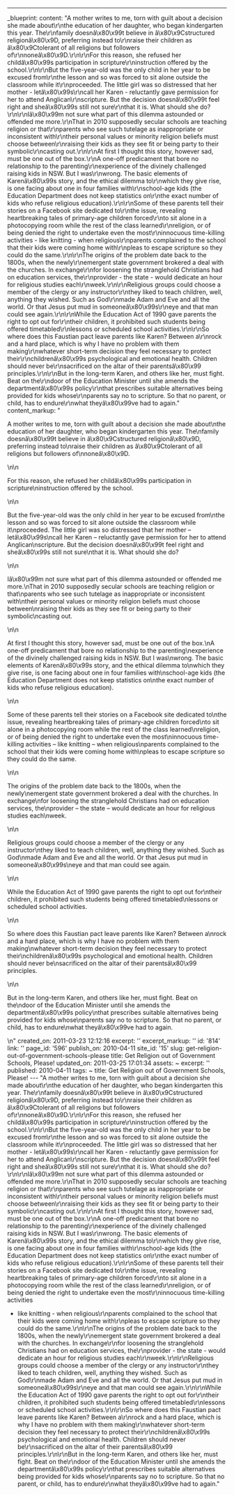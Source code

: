 ---
_blueprint:
  content: "A mother writes to me, torn with guilt about a decision she made about\r\nthe
    education of her daughter, who began kindergarten this year. The\r\nfamily doesnâ\x80\x99t
    believe in â\x80\x9Cstructured religionâ\x80\x9D, preferring instead to\r\nraise
    their children as â\x80\x9Ctolerant of all religions but followers of\r\nnoneâ\x80\x9D.\r\n\r\nFor
    this reason, she refused her childâ\x80\x99s participation in scripture\r\ninstruction
    offered by the school.\r\n\r\nBut the five-year-old was the only child in her
    year to be excused from\r\nthe lesson and so was forced to sit alone outside the
    classroom while it\r\nproceeded. The little girl was so distressed that her mother
    - letâ\x80\x99s\r\ncall her Karen - reluctantly gave permission for her to attend
    Anglican\r\nscripture. But the decision doesnâ\x80\x99t feel right and sheâ\x80\x99s
    still not sure\r\nthat it is. What should she do?\r\n\r\nIâ\x80\x99m not sure
    what part of this dilemma astounded or offended me more.\r\nThat in 2010 supposedly
    secular schools are teaching religion or that\r\nparents who see such tutelage
    as inappropriate or inconsistent with\r\ntheir personal values or minority religion
    beliefs must choose between\r\nraising their kids as they see fit or being party
    to their symbolic\r\ncasting out.\r\n\r\nAt first I thought this story, however
    sad, must be one out of the box.\r\nA one-off predicament that bore no relationship
    to the parenting\r\nexperience of the divinely challenged raising kids in NSW.
    But I was\r\nwrong. The basic elements of Karenâ\x80\x99s story, and the ethical
    dilemma to\r\nwhich they give rise, is one facing about one in four families with\r\nschool-age
    kids (the Education Department does not keep statistics on\r\nthe exact number
    of kids who refuse religious education).\r\n\r\nSome of these parents tell their
    stories on a Facebook site dedicated to\r\nthe issue, revealing heartbreaking
    tales of primary-age children forced\r\nto sit alone in a photocopying room while
    the rest of the class learned\r\nreligion, or of being denied the right to undertake
    even the most\r\ninnocuous time-killing activities - like knitting - when religious\r\nparents
    complained to the school that their kids were coming home with\r\npleas to escape
    scripture so they could do the same.\r\n\r\nThe origins of the problem date back
    to the 1800s, when the newly\r\nemergent state government brokered a deal with
    the churches. In exchange\r\nfor loosening the stranglehold Christians had on
    education services, the\r\nprovider - the state - would dedicate an hour for religious
    studies each\r\nweek.\r\n\r\nReligious groups could choose a member of the clergy
    or any instructor\r\nthey liked to teach children, well, anything they wished.
    Such as God\r\nmade Adam and Eve and all the world. Or that Jesus put mud in someoneâ\x80\x99s\r\neye
    and that man could see again.\r\n\r\nWhile the Education Act of 1990 gave parents
    the right to opt out for\r\ntheir children, it prohibited such students being
    offered timetabled\r\nlessons or scheduled school activities.\r\n\r\nSo where
    does this Faustian pact leave parents like Karen? Between a\r\nrock and a hard
    place, which is why I have no problem with them making\r\nwhatever short-term
    decision they feel necessary to protect their\r\nchildrenâ\x80\x99s psychological
    and emotional health. Children should never be\r\nsacrificed on the altar of their
    parentsâ\x80\x99 principles.\r\n\r\nBut in the long-term Karen, and others like
    her, must fight. Beat on the\r\ndoor of the Education Minister until she amends
    the departmentâ\x80\x99s policy\r\nthat prescribes suitable alternatives being
    provided for kids whose\r\nparents say no to scripture. So that no parent, or
    child, has to endure\r\nwhat theyâ\x80\x99ve had to again."
  content_markup: "<p>A mother writes to me, torn with guilt about a decision she
    made about\nthe education of her daughter, who began kindergarten this year. The\nfamily
    doesnâ\x80\x99t believe in â\x80\x9Cstructured religionâ\x80\x9D, preferring instead
    to\nraise their children as â\x80\x9Ctolerant of all religions but followers of\nnoneâ\x80\x9D.</p>\n\n<p>For
    this reason, she refused her childâ\x80\x99s participation in scripture\ninstruction
    offered by the school.</p>\n\n<p>But the five-year-old was the only child in her
    year to be excused from\nthe lesson and so was forced to sit alone outside the
    classroom while it\nproceeded. The little girl was so distressed that her mother
    &ndash; letâ\x80\x99s\ncall her Karen &ndash; reluctantly gave permission for
    her to attend Anglican\nscripture. But the decision doesnâ\x80\x99t feel right
    and sheâ\x80\x99s still not sure\nthat it is. What should she do?</p>\n\n<p>Iâ\x80\x99m
    not sure what part of this dilemma astounded or offended me more.\nThat in 2010
    supposedly secular schools are teaching religion or that\nparents who see such
    tutelage as inappropriate or inconsistent with\ntheir personal values or minority
    religion beliefs must choose between\nraising their kids as they see fit or being
    party to their symbolic\ncasting out.</p>\n\n<p>At first I thought this story,
    however sad, must be one out of the box.\nA one-off predicament that bore no relationship
    to the parenting\nexperience of the divinely challenged raising kids in NSW. But
    I was\nwrong. The basic elements of Karenâ\x80\x99s story, and the ethical dilemma
    to\nwhich they give rise, is one facing about one in four families with\nschool-age
    kids (the Education Department does not keep statistics on\nthe exact number of
    kids who refuse religious education).</p>\n\n<p>Some of these parents tell their
    stories on a Facebook site dedicated to\nthe issue, revealing heartbreaking tales
    of primary-age children forced\nto sit alone in a photocopying room while the
    rest of the class learned\nreligion, or of being denied the right to undertake
    even the most\ninnocuous time-killing activities &ndash; like knitting &ndash;
    when religious\nparents complained to the school that their kids were coming home
    with\npleas to escape scripture so they could do the same.</p>\n\n<p>The origins
    of the problem date back to the 1800s, when the newly\nemergent state government
    brokered a deal with the churches. In exchange\nfor loosening the stranglehold
    Christians had on education services, the\nprovider &ndash; the state &ndash;
    would dedicate an hour for religious studies each\nweek.</p>\n\n<p>Religious groups
    could choose a member of the clergy or any instructor\nthey liked to teach children,
    well, anything they wished. Such as God\nmade Adam and Eve and all the world.
    Or that Jesus put mud in someoneâ\x80\x99s\neye and that man could see again.</p>\n\n<p>While
    the Education Act of 1990 gave parents the right to opt out for\ntheir children,
    it prohibited such students being offered timetabled\nlessons or scheduled school
    activities.</p>\n\n<p>So where does this Faustian pact leave parents like Karen?
    Between a\nrock and a hard place, which is why I have no problem with them making\nwhatever
    short-term decision they feel necessary to protect their\nchildrenâ\x80\x99s psychological
    and emotional health. Children should never be\nsacrificed on the altar of their
    parentsâ\x80\x99 principles.</p>\n\n<p>But in the long-term Karen, and others
    like her, must fight. Beat on the\ndoor of the Education Minister until she amends
    the departmentâ\x80\x99s policy\nthat prescribes suitable alternatives being provided
    for kids whose\nparents say no to scripture. So that no parent, or child, has
    to endure\nwhat theyâ\x80\x99ve had to again.</p>\n"
  created_on: 2011-03-23 12:12:16
  excerpt: ''
  excerpt_markup: ''
  id: '814'
  link: ''
  page_id: '596'
  publish_on: 2010-04-11
  site_id: '15'
  slug: get-religion-out-of-government-schools-please
  title: Get Religion out of Government Schools, Please!
  updated_on: 2011-03-25 17:01:34
assets: ~
excerpt: ''
published: 2010-04-11
tags: ~
title: Get Religion out of Government Schools, Please!
--- "A mother writes to me, torn with guilt about a decision she made about\r\nthe
  education of her daughter, who began kindergarten this year. The\r\nfamily doesnâ\x80\x99t
  believe in â\x80\x9Cstructured religionâ\x80\x9D, preferring instead to\r\nraise
  their children as â\x80\x9Ctolerant of all religions but followers of\r\nnoneâ\x80\x9D.\r\n\r\nFor
  this reason, she refused her childâ\x80\x99s participation in scripture\r\ninstruction
  offered by the school.\r\n\r\nBut the five-year-old was the only child in her year
  to be excused from\r\nthe lesson and so was forced to sit alone outside the classroom
  while it\r\nproceeded. The little girl was so distressed that her mother - letâ\x80\x99s\r\ncall
  her Karen - reluctantly gave permission for her to attend Anglican\r\nscripture.
  But the decision doesnâ\x80\x99t feel right and sheâ\x80\x99s still not sure\r\nthat
  it is. What should she do?\r\n\r\nIâ\x80\x99m not sure what part of this dilemma
  astounded or offended me more.\r\nThat in 2010 supposedly secular schools are teaching
  religion or that\r\nparents who see such tutelage as inappropriate or inconsistent
  with\r\ntheir personal values or minority religion beliefs must choose between\r\nraising
  their kids as they see fit or being party to their symbolic\r\ncasting out.\r\n\r\nAt
  first I thought this story, however sad, must be one out of the box.\r\nA one-off
  predicament that bore no relationship to the parenting\r\nexperience of the divinely
  challenged raising kids in NSW. But I was\r\nwrong. The basic elements of Karenâ\x80\x99s
  story, and the ethical dilemma to\r\nwhich they give rise, is one facing about one
  in four families with\r\nschool-age kids (the Education Department does not keep
  statistics on\r\nthe exact number of kids who refuse religious education).\r\n\r\nSome
  of these parents tell their stories on a Facebook site dedicated to\r\nthe issue,
  revealing heartbreaking tales of primary-age children forced\r\nto sit alone in
  a photocopying room while the rest of the class learned\r\nreligion, or of being
  denied the right to undertake even the most\r\ninnocuous time-killing activities
  - like knitting - when religious\r\nparents complained to the school that their
  kids were coming home with\r\npleas to escape scripture so they could do the same.\r\n\r\nThe
  origins of the problem date back to the 1800s, when the newly\r\nemergent state
  government brokered a deal with the churches. In exchange\r\nfor loosening the stranglehold
  Christians had on education services, the\r\nprovider - the state - would dedicate
  an hour for religious studies each\r\nweek.\r\n\r\nReligious groups could choose
  a member of the clergy or any instructor\r\nthey liked to teach children, well,
  anything they wished. Such as God\r\nmade Adam and Eve and all the world. Or that
  Jesus put mud in someoneâ\x80\x99s\r\neye and that man could see again.\r\n\r\nWhile
  the Education Act of 1990 gave parents the right to opt out for\r\ntheir children,
  it prohibited such students being offered timetabled\r\nlessons or scheduled school
  activities.\r\n\r\nSo where does this Faustian pact leave parents like Karen? Between
  a\r\nrock and a hard place, which is why I have no problem with them making\r\nwhatever
  short-term decision they feel necessary to protect their\r\nchildrenâ\x80\x99s psychological
  and emotional health. Children should never be\r\nsacrificed on the altar of their
  parentsâ\x80\x99 principles.\r\n\r\nBut in the long-term Karen, and others like
  her, must fight. Beat on the\r\ndoor of the Education Minister until she amends
  the departmentâ\x80\x99s policy\r\nthat prescribes suitable alternatives being provided
  for kids whose\r\nparents say no to scripture. So that no parent, or child, has
  to endure\r\nwhat theyâ\x80\x99ve had to again."
